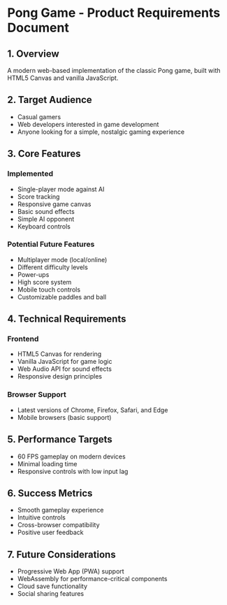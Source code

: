 # Pong Game - Product Requirements Document

## 1. Overview
A modern web-based implementation of the classic Pong game, built with HTML5 Canvas and vanilla JavaScript.

## 2. Target Audience
- Casual gamers
- Web developers interested in game development
- Anyone looking for a simple, nostalgic gaming experience

## 3. Core Features
### Implemented
- Single-player mode against AI
- Score tracking
- Responsive game canvas
- Basic sound effects
- Simple AI opponent
- Keyboard controls

### Potential Future Features
- Multiplayer mode (local/online)
- Different difficulty levels
- Power-ups
- High score system
- Mobile touch controls
- Customizable paddles and ball

## 4. Technical Requirements
### Frontend
- HTML5 Canvas for rendering
- Vanilla JavaScript for game logic
- Web Audio API for sound effects
- Responsive design principles

### Browser Support
- Latest versions of Chrome, Firefox, Safari, and Edge
- Mobile browsers (basic support)

## 5. Performance Targets
- 60 FPS gameplay on modern devices
- Minimal loading time
- Responsive controls with low input lag

## 6. Success Metrics
- Smooth gameplay experience
- Intuitive controls
- Cross-browser compatibility
- Positive user feedback

## 7. Future Considerations
- Progressive Web App (PWA) support
- WebAssembly for performance-critical components
- Cloud save functionality
- Social sharing features
